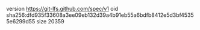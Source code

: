 version https://git-lfs.github.com/spec/v1
oid sha256:dfd935f33608a3ee09eb132d39a4b91eb55a6bdfb8412e5d3bf45355e6299d55
size 20359
